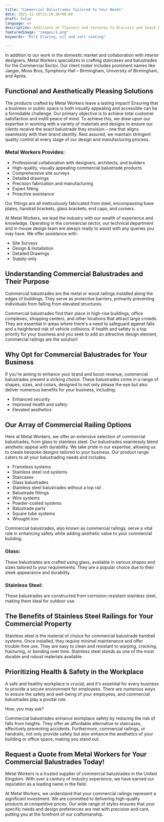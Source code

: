 ```yaml
---
title: "Commercial Balustrades Tailored to Your Needs"
date: 2021-12-18T11:10:36+08:00
draft: false
language: en
description: Additions of flavours and textures to Biscuits and Snack Foods
featuredImage: "images/1.png"
keywords: "Milk Glazing, oil and salt coating"

---
```


In addition to our work in the domestic market and collaboration with interior designers, Metal Workers specializes in crafting staircases and balustrades for the Commercial Sector. Our client roster includes prominent names like Jaeger, Moss Bros, Symphony Hall – Birmingham, University of Birmingham, and Après.

## Functional and Aesthetically Pleasing Solutions

The products crafted by Metal Workers leave a lasting impact! Ensuring that a business or public space is both visually appealing and accessible can be a formidable challenge. Our primary objective is to achieve total customer satisfaction and instill peace of mind. To achieve this, we draw upon our expertise in working with a variety of materials and designs to ensure our clients receive the exact balustrade they envision – one that aligns seamlessly with their brand identity. Rest assured, we maintain stringent quality control at every stage of our design and manufacturing process.

### Metal Workers Provides:

- Professional collaboration with designers, architects, and builders
- High-quality, visually appealing commercial balustrade products
- Comprehensive site surveys
- Detailed drawings
- Precision fabrication and manufacturing
- Expert fitting
- Proactive assistance

Our fittings are all meticulously fabricated from steel, encompassing base plates, handrail brackets, glass brackets, end caps, and corners.

At Metal Workers, we lead the industry with our wealth of experience and knowledge. Operating in the commercial sector, our technical department and in-house design team are always ready to assist with any queries you may have. We offer assistance with:

- Site Surveys
- Design & Installation
- Detailed Drawings
- Supply-only

## Understanding Commercial Balustrades and Their Purpose

Commercial balustrades are the metal or wood railings installed along the edges of buildings. They serve as protective barriers, primarily preventing individuals from falling from elevated structures.

Commercial balustrades find their place in high-rise buildings, office complexes, shopping centers, and other locations that attract large crowds. They are essential in areas where there's a need to safeguard against falls and a heightened risk of vehicle collisions. If health and safety is a top priority for your business and you seek to add an attractive design element, commercial railings are the solution!

## Why Opt for Commercial Balustrades for Your Business

If you're aiming to enhance your brand and boost revenue, commercial balustrades present a striking choice. These balustrades come in a range of shapes, sizes, and colors, designed to not only please the eye but also deliver numerous benefits for your business, including:

- Enhanced security
- Improved health and safety
- Elevated aesthetics

## Our Array of Commercial Railing Options

Here at Metal Workers, we offer an extensive selection of commercial balustrades, from glass to stainless steel. Our balustrades seamlessly blend aesthetic appeal with durability. We take pride in our expertise, allowing us to create bespoke designs tailored to your business. Our product range caters to all your balustrading needs and includes:

- Frameless systems
- Stainless steel rod systems
- Staircases
- Glass balustrades
- Stainless steel balustrades without a top rail
- Balustrade fittings
- Wire systems
- Powder-coated systems
- Balustrade parts
- Square tube systems
- Wrought iron

Commercial balustrades, also known as commercial railings, serve a vital role in enhancing safety while adding aesthetic value to your commercial building.

### Glass:

These balustrades are crafted using glass, available in various shapes and sizes tailored to your requirements. They are a popular choice due to their sleek appearance and durability.

### Stainless Steel:

These balustrades are constructed from corrosion-resistant stainless steel, making them ideal for outdoor use.

## The Benefits of Stainless Steel Railings for Your Commercial Property

Stainless steel is the material of choice for commercial balustrade handrail systems. Once installed, they require minimal maintenance and offer trouble-free use. They are easy to clean and resistant to warping, cracking, fracturing, or bending over time. Stainless steel stands as one of the most durable and robust materials available.

## Prioritizing Health & Safety in the Workplace

A safe and healthy workplace is crucial, and it's essential for every business to provide a secure environment for employees. There are numerous ways to ensure the safety and well-being of your employees, and commercial balustrades play a pivotal role.

How, you may ask?

Commercial balustrades enhance workplace safety by reducing the risk of falls from heights. They offer an affordable alternative to staircases, effectively preventing accidents. Furthermore, commercial railings, or handrails, not only provide safety but also enhance the aesthetics of your building or office space, making you stand out.

## Request a Quote from Metal Workers for Your Commercial Balustrades Today!

Metal Workers is a trusted supplier of commercial balustrades in the United Kingdom. With over a century of industry experience, we have earned our reputation as a leading name in the field.

At Metal Workers, we understand that your commercial railings represent a significant investment. We are committed to delivering high-quality products at competitive prices. Our wide range of styles ensures that your specific needs and design preferences are met with precision and care, putting you at the forefront of our craftsmanship.
